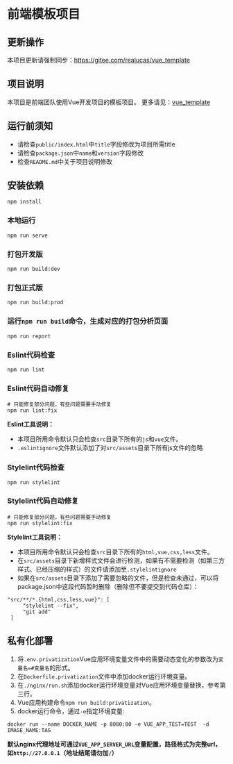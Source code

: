 # 前端模板项目

## 更新操作
本项目更新请强制同步：https://gitee.com/realucas/vue_template

## 项目说明
本项目是前端团队使用Vue开发项目的模板项目。
更多请见：[vue_template](https://github.com/LucasGoodman/vue_template)

## 运行前须知
- 请检查`public/index.html`中`title`字段修改为项目所需title
- 请检查`package.json`中`name`和`version`字段修改
- 检查`README.md`中关于项目说明修改

## 安装依赖
```shell script
npm install
```

### 本地运行
```shell script
npm run serve
```

### 打包开发版
```shell script
npm run build:dev
```

### 打包正式版
```shell script
npm run build:prod
```

### 运行`npm run build`命令，生成对应的打包分析页面
```shell script
npm run report
```

### Eslint代码检查
```shell script
npm run lint
```

### Eslint代码自动修复

```shell script
# 只能修复部分问题，有些问题需要手动修复
npm run lint:fix
```
**Eslint工具说明：**
- 本项目所用命令默认只会检查`src`目录下所有的`js`和`vue`文件。
- `.eslintignore`文件默认添加了对`src/assets`目录下所有js文件的忽略

### Stylelint代码检查
```shell script
npm run stylelint
```

### Stylelint代码自动修复
```shell script
# 只能修复部分问题，有些问题需要手动修复
npm run stylelint:fix
```

**Stylelint工具说明：**
- 本项目所用命令默认只会检查`src`目录下所有的`html,vue,css,less`文件。
- 在`src/assets`目录下新增样式文件会进行检测，如果有不需要检测（如第三方样式、已经压缩的样式）的文件请添加至`.stylelintignore`
- 如果在`src/assets`目录下添加了需要忽略的文件，但是检查未通过，可以将package.json中这段代码暂时删除（删除但不要提交到代码仓库）：
```$json
"src/**/*.{html,css,less,vue}": [
     "stylelint --fix",
     "git add"
 ]
```

## 私有化部署
1. 将`.env.privatization`Vue应用环境变量文件中的需要动态变化的参数改为`变量名=#变量名`的形式。
2. 在`Dockerfile.privatization`文件中添加docker运行环境变量。
3. 在`./nginx/run.sh`添加docker运行环境变量对Vue应用环境变量替换，参考第三行。
4. Vue应用构建命令`npm run build:privatization`。
5. docker运行命令，通过`-e`指定环境变量:
```shell script
docker run --name DOCKER_NAME -p 8080:80 -e VUE_APP_TEST=TEST  -d IMAGE_NAME:TAG
```
**默认nginx代理地址可通过`VUE_APP_SERVER_URL`变量配置，路径格式为完整url，如`http://27.0.0.1`（地址结尾请勿加`/`）**



